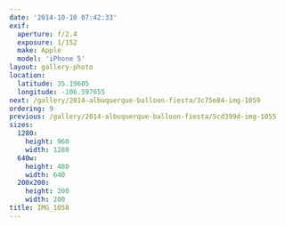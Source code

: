 ```yaml
---
date: '2014-10-10 07:42:33'
exif:
  aperture: f/2.4
  exposure: 1/152
  make: Apple
  model: 'iPhone 5'
layout: gallery-photo
location:
  latitude: 35.19605
  longitude: -106.597655
next: /gallery/2014-albuquerque-balloon-fiesta/3c75e84-img-1059
ordering: 9
previous: /gallery/2014-albuquerque-balloon-fiesta/5cd399d-img-1055
sizes:
  1280:
    height: 960
    width: 1280
  640w:
    height: 480
    width: 640
  200x200:
    height: 200
    width: 200
title: IMG_1058
---
```

